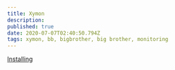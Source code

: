 ```yaml
---
title: Xymon
description: 
published: true
date: 2020-07-07T02:40:50.794Z
tags: xymon, bb, bigbrother, big brother, monitoring
---
```


[Installing](/mins)